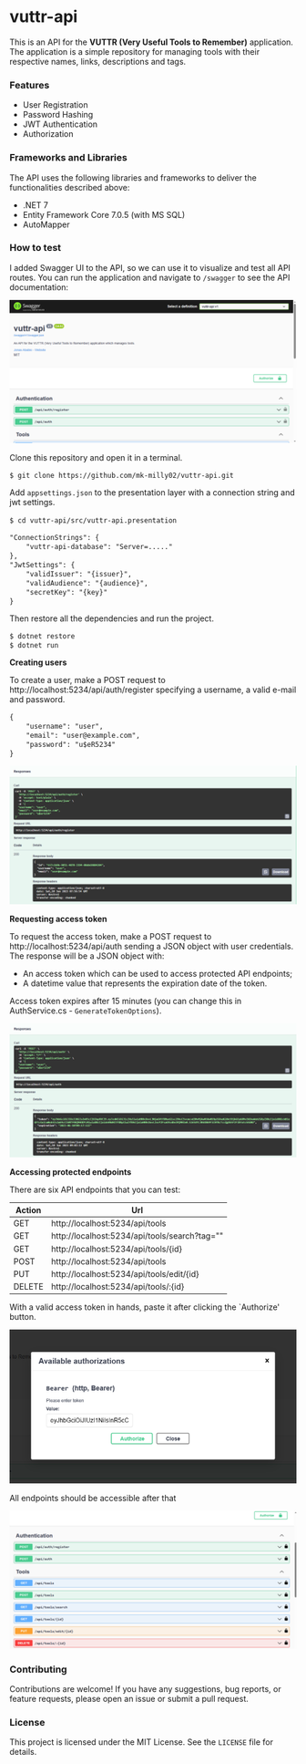 # vuttr-api

This is an API for the **VUTTR (Very Useful Tools to Remember)** application. The application is a simple repository for managing tools with their respective names, links, descriptions and tags.

### Features

-   User Registration
-   Password Hashing
-   JWT Authentication
-   Authorization

### Frameworks and Libraries

The API uses the following libraries and frameworks to deliver the functionalities described above:

-   .NET 7
-   Entity Framework Core 7.0.5 (with MS SQL)
-   AutoMapper

### How to test

I added Swagger UI to the API, so we can use it to visualize and test all API routes. You can run the application and navigate to `/swagger` to see the API documentation:

![image](docs/overview.png)

Clone this repository and open it in a terminal.

```
$ git clone https://github.com/mk-milly02/vuttr-api.git
```

Add `appsettings.json` to the presentation layer with a connection string and jwt settings.

`$ cd vuttr-api/src/vuttr-api.presentation`

```
"ConnectionStrings": {
	"vuttr-api-database": "Server=....."
},
"JwtSettings": {
	"validIssuer": "{issuer}",
	"validAudience": "{audience}",
	"secretKey": "{key}"
}
```

Then restore all the dependencies and run the project.

```
$ dotnet restore
$ dotnet run
```

**Creating users**

To create a user, make a POST request to http://localhost:5234/api/auth/register specifying a username, a valid e-mail and password.

```
{
    "username": "user",
    "email": "user@example.com",
    "password": "u$eR5234"
}
```

![image](docs/register.png)

**Requesting access token**

To request the access token, make a POST request to http://localhost:5234/api/auth sending a JSON object with user credentials. The response will be a JSON object with:

-   An access token which can be used to access protected API endpoints;
-   A datetime value that represents the expiration date of the token.

Access token expires after 15 minutes (you can change this in AuthService.cs - `GenerateTokenOptions`).

![image](docs/access%20token.png)

**Accessing protected endpoints**

There are six API endpoints that you can test:

| Action | Url                                           |
| ------ | --------------------------------------------- |
| GET    | http://localhost:5234/api/tools               |
| GET    | http://localhost:5234/api/tools/search?tag="" |
| GET    | http://localhost:5234/api/tools/{id}          |
| POST   | http://localhost:5234/api/tools               |
| PUT    | http://localhost:5234/api/tools/edit/{id}     |
| DELETE | http://localhost:5234/api/tools/:{id}         |

With a valid access token in hands, paste it after clicking the `Authorize' button.

![image](docs/authorize.png)

All endpoints should be accessible after that

![image](docs/authorized.png)

### Contributing

Contributions are welcome! If you have any suggestions, bug reports, or feature requests, please open an issue or submit a pull request.

### License

This project is licensed under the MIT License. See the `LICENSE` file for details.

